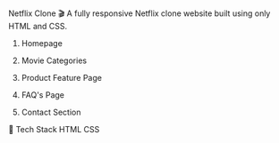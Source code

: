 Netflix Clone 🎬
A fully responsive Netflix clone website built using only HTML and CSS.
1. Homepage

2. Movie Categories
   
3. Product Feature Page

4. FAQ's Page

5. Contact Section
 
🚀 Tech Stack
HTML
CSS
